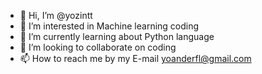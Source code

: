 - 👋 Hi, I’m @yozintt
- 👀 I’m interested in Machine learning coding
- 🌱 I’m currently learning about Python language
- 💞️ I’m looking to collaborate on coding
- 📫 How to reach me by my E-mail yoanderfl@gmail.com

<!---
yozintt/yozintt is a ✨ special ✨ repository because its `README.md` (this file) appears on your GitHub profile.
You can click the Preview link to take a look at your changes.
--->
